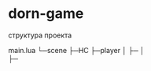 # dorn-game

структура проекта 

main.lua 
└─scene
      ├─HC
      ├─player
      │    ├─
      │     
      ├─
